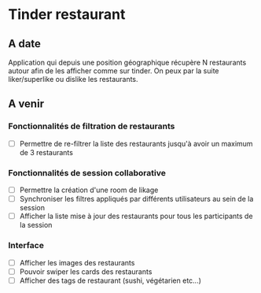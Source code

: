 # Tinder restaurant

## A date

Application qui depuis une position géographique récupère N restaurants autour afin de les afficher comme sur tinder. On peux par la suite liker/superlike ou dislike les restaurants.

## A venir

### Fonctionnalités de filtration de restaurants

- [ ] Permettre de re-filtrer la liste des restaurants jusqu'à avoir un maximum de 3 restaurants

### Fonctionnalités de session collaborative

- [ ] Permettre la création d'une room de likage
- [ ] Synchroniser les filtres appliqués par différents utilisateurs au sein de la session
- [ ] Afficher la liste mise à jour des restaurants pour tous les participants de la session

### Interface

- [ ] Afficher les images des restaurants
- [ ] Pouvoir swiper les cards des restaurants
- [ ] Afficher des tags de restaurant (sushi, végétarien etc...)